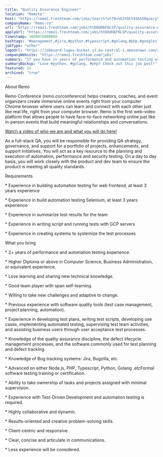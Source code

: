 ```yaml
---
title: "Quality Assurance Engineer"
location: "Remote"
host: "https://remo1.freshteam.com/jobs/search?utf8=%E2%9C%93&%5Bquery%5D=&%5Bbranch_id%5D=&%5Bremote%5D=0&%5Bremote%5D=1&commit=Go"
companyName: "Remo-co"
url: "https://remo1.freshteam.com/jobs/htD0dHbF0LSP/quality-assurance-engineer-remote"
applyUrl: "https://remo1.freshteam.com/jobs/htD0dHbF0LSP/quality-assurance-engineer-remote#applicant-form"
timestamp: 1608076800000
hashtags: "#management,#jira,#python,#typescript,#golang,#php,#googlecloud"
jobType: "other"
logoUrl: "https://jobboard-logos-bucket.s3.eu-central-1.amazonaws.com/remo-co"
companyWebsite: "https://remo1.freshteam.com/jobs"
summary: "If you have 2+ years of performance and automation testing experience, Remo-co has a job opening for a quality assurance engineer"
summaryBackup: "Love #python, #golang, #php? Check out this job post!"
featured: 15
archived: "true"
---
```


About Remo

Remo Conference (remo.co/conference) helps creators, coaches, and event organizers create immersive online events right from your computer Chrome browser where users can learn and connect with each other just like real life, right from your computer browser. Remo is the first web-video platform that allows people to have face-to-face networking online just like in-person events that build meaningful relationships and conversations.

[Watch a video of who we are and what you will do here!](https://youtu.be/FI095y4sbMI) 

As a full-stack QA, you will be responsible for providing QA strategy, governance, and support for a portfolio of projects, enhancements, and support initiatives. You will act as a key resource to the planning and execution of automation, performance and security testing. On a day to day basis, you will work closely with the product and dev team to ensure the product is meeting all quality standards.

Requirements

\* Experience in building automation testing for web frontend, at least 3 years experience

\* Experience in build automation testing Selenium, at least 3 years experience

\* Experience in summarize test results for the team

\* Experience in writing script and running tests with GCP servers

\* Experience in creating systems to systemize the test processes

What you bring

\* 2+ years of performance and automation testing experience.

\* Higher Diploma or above in Computer Science, Business Administration, or equivalent experience.

\* Love learning and sharing new technical knowledge.

\* Good team player with span self-learning.

\* Willing to take new challenges and adaptive to change.

\* Previous experience with software quality tools (test case management, project planning, automation).

\* Experience in developing test plans, writing test scripts, developing use cases, implementing automated testing, supervising test team activities, and assisting business users through user acceptance test processes.

\* Knowledge of the quality assurance discipline, the defect lifecycle management processes, and the software commonly used for test planning and defect tracking.

\* Knowledge of Bug tracking systems: Jira, Bugzilla, etc.

\* Advanced on either Node.js, PHP, Typescript, Python, Golang .etcFormal software testing training or certification.

\* Ability to take ownership of tasks and projects assigned with minimal supervision.

\* Experience with Test-Driven Development and automation testing is required.

\* Highly collaborative and dynamic.

\* Results-oriented and creative problem-solving skills.

\* Client-centric and responsive.

\* Clear, concise and articulate in communications.

\* Less experience will be considered.
